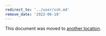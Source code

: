```yaml
---
redirect_to: '../user/ssh.md'
remove_date: '2022-06-18'
---
```


This document was moved to [another location](../user/ssh.md).

<!-- This redirect file can be deleted after <2022-06-18>. -->
<!-- Redirects that point to other docs in the same project expire in three months. -->
<!-- Redirects that point to docs in a different project or site (for example, link is not relative and starts with `https:`) expire in one year. -->
<!-- Before deletion, see: https://docs.gitlab.com/ee/development/documentation/redirects.html -->
